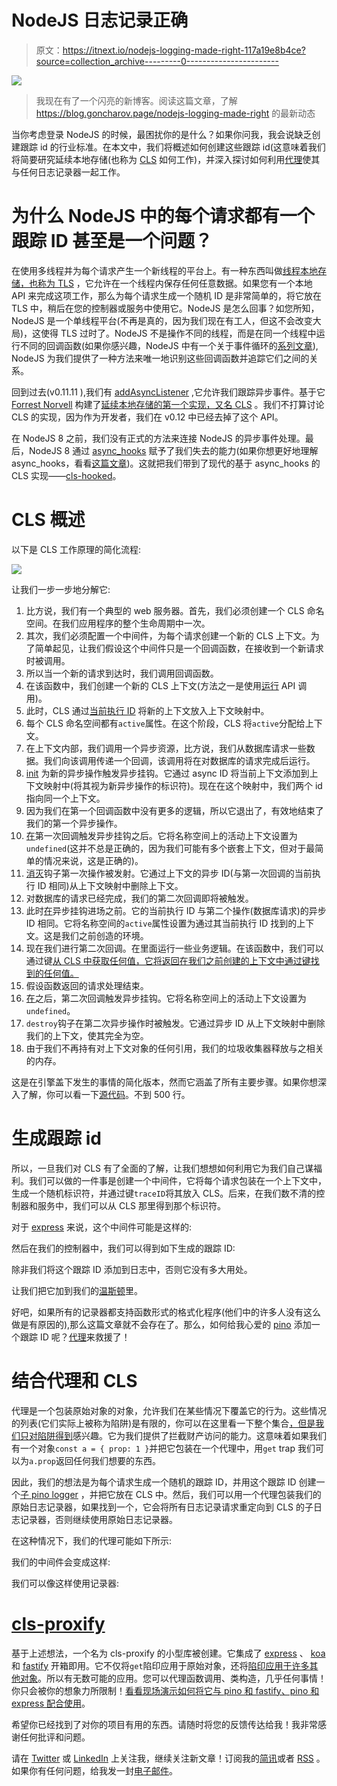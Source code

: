 # NodeJS 日志记录正确

> 原文：<https://itnext.io/nodejs-logging-made-right-117a19e8b4ce?source=collection_archive---------0----------------------->

![](img/f7b7a90427b7472671ef5f889a42814b.png)

>我现在有了一个闪亮的新博客。阅读这篇文章，了解 https://blog.goncharov.page/nodejs-logging-made-right 的最新动态

当你考虑登录 NodeJS 的时候，最困扰你的是什么？如果你问我，我会说缺乏创建跟踪 id 的行业标准。在本文中，我们将概述如何创建这些跟踪 id(这意味着我们将简要研究延续本地存储(也称为 [CLS](https://github.com/jeff-lewis/cls-hooked) 如何工作)，并深入探讨如何利用[代理](https://developer.mozilla.org/en-US/docs/Web/JavaScript/Reference/Global_Objects/Proxy)使其与任何日志记录器一起工作。

# 为什么 NodeJS 中的每个请求都有一个跟踪 ID 甚至是一个问题？

在使用多线程并为每个请求产生一个新线程的平台上。有一种东西叫做[线程本地存储，也称为 TLS](https://en.wikipedia.org/wiki/Thread-local_storage) ，它允许在一个线程内保存任何任意数据。如果您有一个本地 API 来完成这项工作，那么为每个请求生成一个随机 ID 是非常简单的，将它放在 TLS 中，稍后在您的控制器或服务中使用它。NodeJS 是怎么回事？如您所知，NodeJS 是一个单线程平台(不再是真的，因为我们现在有工人，但这不会改变大局)，这使得 TLS 过时了。NodeJS 不是操作不同的线程，而是在同一个线程中运行不同的回调函数(如果你感兴趣，NodeJS 中有一个关于事件循环的[系列文章](https://jsblog.insiderattack.net/event-loop-and-the-big-picture-nodejs-event-loop-part-1-1cb67a182810)), NodeJS 为我们提供了一种方法来唯一地识别这些回调函数并追踪它们之间的关系。

回到过去(v0.11.11 ),我们有 [addAsyncListener](https://nodejs.org/docs/v0.11.11/api/process.html#process_async_listeners) ,它允许我们跟踪异步事件。基于它 [Forrest Norvell](https://github.com/othiym23) 构建了[延续本地存储的第一个实现，又名 CLS](https://github.com/othiym23/node-continuation-local-storage) 。我们不打算讨论 CLS 的实现，因为作为开发者，我们在 v0.12 中已经去掉了这个 API。

在 NodeJS 8 之前，我们没有正式的方法来连接 NodeJS 的异步事件处理。最后，NodeJS 8 通过 [async_hooks](https://nodejs.org/docs/latest-v11.x/api/async_hooks.html) 赋予了我们失去的能力(如果你想更好地理解 async_hooks，看看[这篇文章](/a-pragmatic-overview-of-async-hooks-api-in-node-js-e514b31460e9))。这就把我们带到了现代的基于 async_hooks 的 CLS 实现——[cls-hooked](https://github.com/Jeff-Lewis/cls-hooked)。

# CLS 概述

以下是 CLS 工作原理的简化流程:

![](img/39e9391720d55f1b73edde35017ac2af.png)

让我们一步一步地分解它:

1.  比方说，我们有一个典型的 web 服务器。首先，我们必须创建一个 CLS 命名空间。在我们应用程序的整个生命周期中一次。
2.  其次，我们必须配置一个中间件，为每个请求创建一个新的 CLS 上下文。为了简单起见，让我们假设这个中间件只是一个回调函数，在接收到一个新请求时被调用。
3.  所以当一个新的请求到达时，我们调用回调函数。
4.  在该函数中，我们创建一个新的 CLS 上下文(方法之一是使用[运行](https://github.com/jeff-lewis/cls-hooked#namespaceruncallback) API 调用)。
5.  此时，CLS 通过[当前执行 ID](https://nodejs.org/api/async_hooks.html#async_hooks_async_hooks_executionasyncid) 将新的上下文放入上下文映射中。
6.  每个 CLS 命名空间都有`active`属性。在这个阶段，CLS 将`active`分配给上下文。
7.  在上下文内部，我们调用一个异步资源，比方说，我们从数据库请求一些数据。我们向该调用传递一个回调，该调用将在对数据库的请求完成后运行。
8.  [init](https://nodejs.org/api/async_hooks.html#async_hooks_init_asyncid_type_triggerasyncid_resource) 为新的异步操作触发异步挂钩。它通过 async ID 将当前上下文添加到上下文映射中(将其视为新异步操作的标识符)。现在在这个映射中，我们两个 id 指向同一个上下文。
9.  因为我们在第一个回调函数中没有更多的逻辑，所以它退出了，有效地结束了我们的第一个异步操作。
10.  [在](https://nodejs.org/api/async_hooks.html#async_hooks_after_asyncid)第一次回调触发异步挂钩之后。它将名称空间上的活动上下文设置为`undefined`(这并不总是正确的，因为我们可能有多个嵌套上下文，但对于最简单的情况来说，这是正确的)。
11.  [消灭](https://nodejs.org/api/async_hooks.html#async_hooks_destroy_asyncid)钩子第一次操作被发射。它通过上下文的异步 ID(与第一次回调的当前执行 ID 相同)从上下文映射中删除上下文。
12.  对数据库的请求已经完成，我们的第二次回调即将被触发。
13.  此时[在](https://nodejs.org/api/async_hooks.html#async_hooks_before_asyncid)异步挂钩进场之前。它的当前执行 ID 与第二个操作(数据库请求)的异步 ID 相同。它将名称空间的`active`属性设置为通过其当前执行 ID 找到的上下文。这是我们之前创造的环境。
14.  现在我们进行第二次回调。在里面运行一些业务逻辑。在该函数中，我们可以通过键[从 CLS 中获取任何值，它将返回在我们之前创建的上下文中通过键找到的任何值。](https://github.com/jeff-lewis/cls-hooked#namespacegetkey)
15.  假设函数返回的请求处理结束。
16.  [在](https://nodejs.org/api/async_hooks.html#async_hooks_after_asyncid)之后，第二次回调触发异步挂钩。它将名称空间上的活动上下文设置为`undefined`。
17.  `destroy`钩子在第二次异步操作时被触发。它通过异步 ID 从上下文映射中删除我们的上下文，使其完全为空。
18.  由于我们不再持有对上下文对象的任何引用，我们的垃圾收集器释放与之相关的内存。

这是在引擎盖下发生的事情的简化版本，然而它涵盖了所有主要步骤。如果你想深入了解，你可以看一下[源代码](https://github.com/Jeff-Lewis/cls-hooked/blob/master/context.js)。不到 500 行。

# 生成跟踪 id

所以，一旦我们对 CLS 有了全面的了解，让我们想想如何利用它为我们自己谋福利。我们可以做的一件事是创建一个中间件，它将每个请求包装在一个上下文中，生成一个随机标识符，并通过键`traceID`将其放入 CLS。后来，在我们数不清的控制器和服务中，我们可以从 CLS 那里得到那个标识符。

对于 [express](https://github.com/expressjs/express) 来说，这个中间件可能是这样的:

然后在我们的控制器中，我们可以得到如下生成的跟踪 ID:

除非我们将这个跟踪 ID 添加到日志中，否则它没有多大用处。

让我们把它加到我们的[温斯顿](https://github.com/winstonjs/winston)里。

好吧，如果所有的记录器都支持函数形式的格式化程序(他们中的许多人没有这么做是有原因的),那么这篇文章就不会存在了。那么，如何给我心爱的 [pino](https://github.com/pinojs/pino) 添加一个跟踪 ID 呢？[代理](https://developer.mozilla.org/en-US/docs/Web/JavaScript/Reference/Global_Objects/Proxy)来救援了！

# 结合代理和 CLS

代理是一个包装原始对象的对象，允许我们在某些情况下覆盖它的行为。这些情况的列表(它们实际上被称为陷阱)是有限的，你可以在这里看一下整个集合[，但是我们只对陷阱](https://developer.mozilla.org/en-US/docs/Web/JavaScript/Reference/Global_Objects/Proxy#Methods_of_the_handler_object)[得到](https://developer.mozilla.org/en-US/docs/Web/JavaScript/Reference/Global_Objects/Proxy/handler/get)感兴趣。它为我们提供了拦截财产访问的能力。这意味着如果我们有一个对象`const a = { prop: 1 }`并把它包装在一个代理中，用`get` trap 我们可以为`a.prop`返回任何我们想要的东西。

因此，我们的想法是为每个请求生成一个随机的跟踪 ID，并用这个跟踪 ID 创建一个[子 pino logger](https://github.com/pinojs/pino/blob/master/docs/child-loggers.md) ，并把它放在 CLS 中。然后，我们可以用一个代理包装我们的原始日志记录器，如果找到一个，它会将所有日志记录请求重定向到 CLS 的子日志记录器，否则继续使用原始日志记录器。

在这种情况下，我们的代理可能如下所示:

我们的中间件会变成这样:

我们可以像这样使用记录器:

# [cls-proxify](https://github.com/keenondrums/cls-proxify)

基于上述想法，一个名为 cls-proxify 的小型库被创建。它集成了 [express](https://github.com/expressjs/express) 、 [koa](https://github.com/koajs/koa) 和 [fastify](https://github.com/fastify/fastify) 开箱即用。它不仅将`get`陷印应用于原始对象，还将[陷印应用于许多其他对象](https://github.com/keenondrums/cls-proxify#does-it-work-only-for-loggers)。所以有无数可能的应用。您可以代理函数调用、类构造，几乎任何事情！你只会被你的想象力所限制！[看看现场演示如何将它与 pino 和 fastify、pino 和 express 配合使用](https://github.com/keenondrums/cls-proxify#live-demos)。

希望你已经找到了对你的项目有用的东西。请随时将您的反馈传达给我！我非常感谢任何批评和问题。

请在 [Twitter](https://twitter.com/ai_goncharov) 或 [LinkedIn](https://www.linkedin.com/in/aigoncharov/) 上关注我，继续关注新文章！订阅我的[简讯](https://blog.goncharov.page/)或者 [RSS](https://blog.goncharov.page/rss.xml) 。如果你有任何问题，给我发一封[电子邮件](mailto:andrey@goncharov.page)。